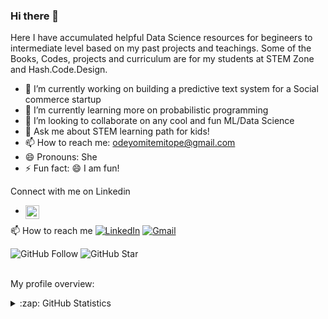 ### Hi there 👋
Here I have accumulated helpful Data Science resources for begineers to intermediate level based on my past projects and teachings. Some of the Books, Codes, projects and curriculum are for my students at STEM Zone and Hash.Code.Design.

- 🔭 I’m currently working on building a predictive text system for a Social commerce startup
- 🌱 I’m currently learning more on probabilistic programming 
- 👯 I’m looking to collaborate on any cool and fun ML/Data Science 
- 💬 Ask me about STEM learning path for kids!
- 📫 How to reach me: odeyomitemitope@gmail.com
- 😄 Pronouns: She
- ⚡ Fun fact: 😄 I am fun!

Connect with me on Linkedin
- <a href="https://www.linkedin.com/in/odeyomi-temitope/">
  <img align="left" alt="Temitope's LinkedIn" width="22px" src="https://cdn.jsdelivr.net/npm/simple-icons@v3/icons/linkedin.svg" />
</a>

📫 How to reach me
[![LinkedIn](https://img.shields.io/badge/--linkedin?label=LinkedIn&logo=LinkedIn&style=social)](https://www.linkedin.com/in/odeyomi-temitope)
[![Gmail](https://img.shields.io/badge/--linkedin?label=Gmail&logo=gmail&style=social)](mailto:work.odeyomitemitope@gmail.com)

![GitHub Follow](https://img.shields.io/github/followers/Temistar.svg?style=social&label=Follow)
![GitHub Star](https://img.shields.io/github/stars/Temistar?affiliations=OWNER%2CCOLLABORATOR&style=social&label=Star)
<br />
<br />
<div><p>My profile overview: </p></div>

<details close>
<summary>:zap: GitHub Statistics</summary>
  <img src="https://github-readme-stats.vercel.app/api?username=Temistar&show_icons=true&theme=nord" width="400px">
</details>
